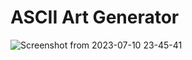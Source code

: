 # ASCII Art Generator

![Screenshot from 2023-07-10 23-45-41](https://github.com/jakub-swiniarski/ascii-art-generator/assets/77209709/8be2dc47-8367-4dd0-8106-2d09b78f9f75)
